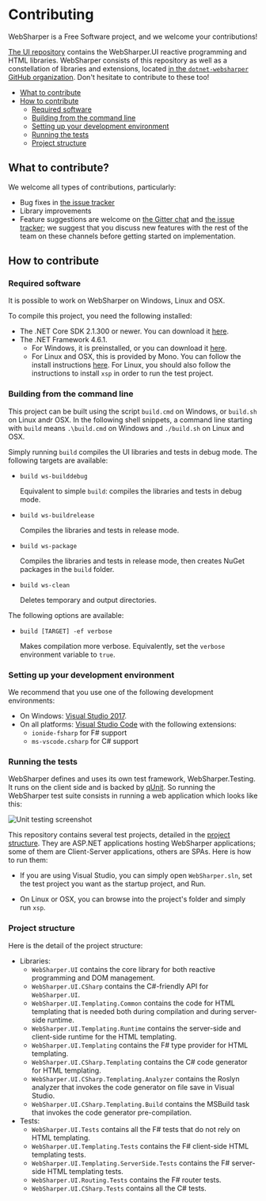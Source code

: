 # Contributing

WebSharper is a Free Software project, and we welcome your contributions!

[The UI repository](https://github.com/dotnet-websharper/ui) contains the WebSharper.UI reactive programming and HTML libraries. WebSharper consists of this repository as well as a constellation of libraries and extensions, located [in the `dotnet-websharper` GitHub organization](https://github.com/dotnet-websharper). Don't hesitate to contribute to these too!

* [What to contribute](#what-to-contribute)
* [How to contribute](#how-to-contribute)
  * [Required software](#requirements)
  * [Building from the command line](#build-cli)
  * [Setting up your development environment](#devenv)
  * [Running the tests](#tests)
  * [Project structure](#structure)

<a name="what-to-contribute"></a>
## What to contribute?

We welcome all types of contributions, particularly:

* Bug fixes in [the issue tracker](https://github.com/dotnet-websharper/ui/issues)
* Library improvements
* Feature suggestions are welcome on [the Gitter chat](https://gitter.im/intellifactory/websharper) and [the issue tracker](https://github.com/dotnet-websharper/ui/issues); we suggest that you discuss new features with the rest of the team on these channels before getting started on implementation.

<a name="how-to-contribute"></a>
## How to contribute

<a name="requirements"></a>
### Required software

It is possible to work on WebSharper on Windows, Linux and OSX.

To compile this project, you need the following installed:

* The .NET Core SDK 2.1.300 or newer. You can download it [here](https://www.microsoft.com/net/download).
* The .NET Framework 4.6.1.
  * For Windows, it is preinstalled, or you can download it [here](https://www.microsoft.com/en-us/download/details.aspx?id=49981).
  * For Linux and OSX, this is provided by Mono. You can follow the install instructions [here](https://www.mono-project.com/download/stable/). For Linux, you should also follow the instructions to install `xsp` in order to run the test project.

<a name="build-cli"></a>
### Building from the command line

This project can be built using the script `build.cmd` on Windows, or `build.sh` on Linux andr OSX.
In the following shell snippets, a command line starting with `build` means `.\build.cmd` on Windows and `./build.sh` on Linux and OSX.

Simply running `build` compiles the UI libraries and tests in debug mode. The following targets are available:

* `build ws-builddebug`

    Equivalent to simple `build`: compiles the libraries and tests in debug mode.

* `build ws-buildrelease`

    Compiles the libraries and tests in release mode.

* `build ws-package`

    Compiles the libraries and tests in release mode, then creates NuGet packages in the `build` folder.

* `build ws-clean`

    Deletes temporary and output directories.

The following options are available:

* `build [TARGET] -ef verbose`

    Makes compilation more verbose. Equivalently, set the `verbose` environment variable to `true`.

<a name="devenv"></a>
### Setting up your development environment

We recommend that you use one of the following development environments:

* On Windows: [Visual Studio 2017](https://visualstudio.microsoft.com/vs/).
* On all platforms: [Visual Studio Code](https://code.visualstudio.com/) with the following extensions:
  * `ionide-fsharp` for F# support
  * `ms-vscode.csharp` for C# support

<a name="tests"></a>
### Running the tests

WebSharper defines and uses its own test framework, WebSharper.Testing. It runs on the client side and is backed by [qUnit](https://qunitjs.com/). So running the WebSharper test suite consists in running a web application which looks like this:

![Unit testing screenshot](https://github.com/dotnet-websharper/core/raw/master/docs/qunit.png)

This repository contains several test projects, detailed in the [project structure](#structure). They are ASP.NET applications hosting WebSharper applications; some of them are Client-Server applications, others are SPAs. Here is how to run them:

* If you are using Visual Studio, you can simply open `WebSharper.sln`, set the test project you want as the startup project, and Run.

* On Linux or OSX, you can browse into the project's folder and simply run `xsp`.

<a name="structure"></a>
### Project structure

Here is the detail of the project structure:

* Libraries:
  * `WebSharper.UI` contains the core library for both reactive programming and DOM management.
  * `WebSharper.UI.CSharp` contains the C#-friendly API for `WebSharper.UI`.
  * `WebSharper.UI.Templating.Common` contains the code for HTML templating that is needed both during compilation and during server-side runtime.
  * `WebSharper.UI.Templating.Runtime` contains the server-side and client-side runtime for the HTML templating.
  * `WebSharper.UI.Templating` contains the F# type provider for HTML templating.
  * `WebSharper.UI.CSharp.Templating` contains the C# code generator for HTML templating.
  * `WebSharper.UI.CSharp.Templating.Analyzer` contains the Roslyn analyzer that invokes the code generator on file save in Visual Studio.
  * `WebSharper.UI.CSharp.Templating.Build` contains the MSBuild task that invokes the code generator pre-compilation.
* Tests:
  * `WebSharper.UI.Tests` contains all the F# tests that do not rely on HTML templating.
  * `WebSharper.UI.Templating.Tests` contains the F# client-side HTML templating tests.
  * `WebSharper.UI.Templating.ServerSide.Tests` contains the F# server-side HTML templating tests.
  * `WebSharper.UI.Routing.Tests` contains the F# router tests.
  * `WebSharper.UI.CSharp.Tests` contains all the C# tests.
